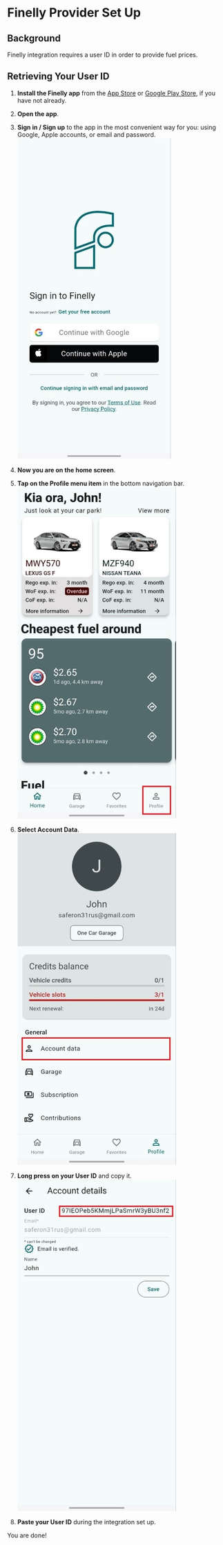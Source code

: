 # Finelly Provider Set Up

## Background

Finelly integration requires a user ID in order to provide fuel prices.

## Retrieving Your User ID

1. **Install the Finelly app** from the [App Store](https://apps.apple.com/nz/app/finelly/id6478907591) or [Google Play Store](https://play.google.com/store/apps/details?id=com.finelly.finelly&hl=en), if you have not already.

1. **Open the app**.

1. **Sign in / Sign up** to the app in the most convenient way for you: using Google, Apple accounts, or email and password.
\
![Finelly home screen](images/sign_in_page.jpg)
1. **Now you are on the home screen**.
1. **Tap on the Profile menu item** in the bottom navigation bar.
\
![Finelly home screen](images/home_page.jpg)
1. **Select Account Data**.
\
![Finelly profile screen](images/profile_page.jpg)

1. **Long press on your User ID** and copy it.
\
![Finelly account screen](images/account_details_page.jpg)

1. **Paste your User ID** during the integration set up.

You are done!
